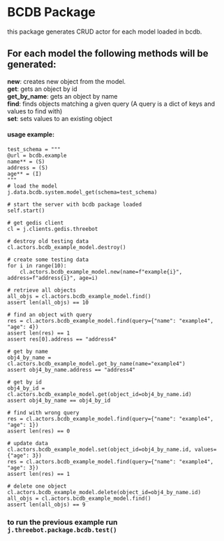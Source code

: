 # BCDB Package

this package generates CRUD actor for each model loaded in bcdb.

## For each model the following methods will be generated:
**new**: creates new object from the model.  
**get**: gets an object by id  
**get_by_name**: gets an object by name  
**find**: finds objects matching a given query (A query is a dict of keys and values to find with)  
**set**: sets values to an existing object

#### usage example:
```
test_schema = """
@url = bcdb.example
name** = (S)
address = (S)
age** = (I)
"""
# load the model
j.data.bcdb.system.model_get(schema=test_schema)

# start the server with bcdb package loaded
self.start()

# get gedis client
cl = j.clients.gedis.threebot

# destroy old testing data
cl.actors.bcdb_example_model.destroy()

# create some testing data
for i in range(10):
    cl.actors.bcdb_example_model.new(name=f"example{i}", address=f"address{i}", age=i)

# retrieve all objects
all_objs = cl.actors.bcdb_example_model.find()
assert len(all_objs) == 10

# find an object with query
res = cl.actors.bcdb_example_model.find(query={"name": "example4", "age": 4})
assert len(res) == 1
assert res[0].address == "address4"

# get by name
obj4_by_name = cl.actors.bcdb_example_model.get_by_name(name="example4")
assert obj4_by_name.address == "address4"

# get by id
obj4_by_id = cl.actors.bcdb_example_model.get(object_id=obj4_by_name.id)
assert obj4_by_name == obj4_by_id

# find with wrong query
res = cl.actors.bcdb_example_model.find(query={"name": "example4", "age": 1})
assert len(res) == 0

# update data
cl.actors.bcdb_example_model.set(object_id=obj4_by_name.id, values={"age": 3})
res = cl.actors.bcdb_example_model.find(query={"name": "example4", "age": 3})
assert len(res) == 1

# delete one object
cl.actors.bcdb_example_model.delete(object_id=obj4_by_name.id)
all_objs = cl.actors.bcdb_example_model.find()
assert len(all_objs) == 9
```

### to run the previous example run `j.threebot.package.bcdb.test()`